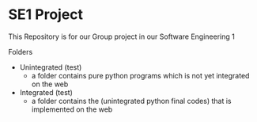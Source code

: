 # SE1 Project

This Repository is for our Group project in our Software Engineering 1

Folders

- Unintegrated (test)
  - a folder contains pure python programs which is not yet integrated on the web
- Integrated (test)
  - a folder contains the (unintegrated python final codes) that is implemented on the web

<!-- 
  help this guy : https://stackoverflow.com/questions/74394845/failed-building-wheel-for-pyaudio-m1-chip
  
  - sudo apt update
  - sudo apt install portaudio19-dev . https://cloudlinuxtech.com/unable-to-locate-package-fix/ then https://techoverflow.net/2019/08/05/how-to-fix-pyaudio-fatal-error-portaudio-h-no-such-file-or-directory/
  - pip install pyaudio . then do this
 
 
 sudo apt update
 sudo apt install portaudio19-dev
 pip install pyaudio
 
 -->
